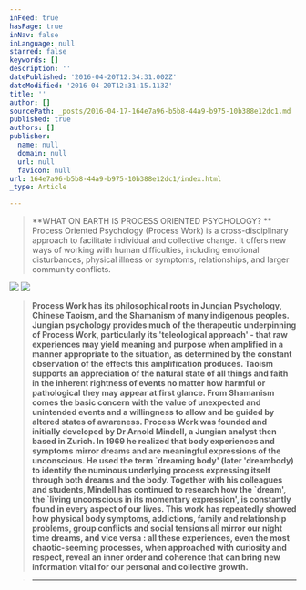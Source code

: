 ```yaml
---
inFeed: true
hasPage: true
inNav: false
inLanguage: null
starred: false
keywords: []
description: ''
datePublished: '2016-04-20T12:34:31.002Z'
dateModified: '2016-04-20T12:31:15.113Z'
title: ''
author: []
sourcePath: _posts/2016-04-17-164e7a96-b5b8-44a9-b975-10b388e12dc1.md
published: true
authors: []
publisher:
  name: null
  domain: null
  url: null
  favicon: null
url: 164e7a96-b5b8-44a9-b975-10b388e12dc1/index.html
_type: Article

---
```

> **WHAT ON EARTH IS PROCESS ORIENTED PSYCHOLOGY? ** Process Oriented Psychology (Process Work) is a cross-disciplinary approach to facilitate individual and collective change. It offers new ways of working with human difficulties, including emotional disturbances, physical illness or symptoms, relationships, and larger community conflicts. 

![](https://imgflo.herokuapp.com/graph/vahj1ThiexotieMo/81ee84656ad41eaa914f320eecbcbf91/passthrough.jpg?height=505&input=https%3A%2F%2Fs3-us-west-2.amazonaws.com%2Fthe-grid-img%2Fp%2Ffaaf6cbbc36e54e13b9b5b14b98ee8497607617b.jpg&width=750)
![](https://the-grid-user-content.s3-us-west-2.amazonaws.com/161fdecf-4c4c-4de1-b872-8beaea8e2097.jpg)

> **Process Work has its philosophical roots in Jungian Psychology, Chinese Taoism, and the Shamanism of many indigenous peoples. Jungian psychology provides much of the therapeutic underpinning of Process Work, particularly its 'teleological approach' - that raw experiences may yield meaning and purpose when amplified in a manner appropriate to the situation, as determined by the constant observation of the effects this amplification produces. Taoism supports an appreciation of the natural state of all things and faith in the inherent rightness of events no matter how harmful or pathological they may appear at first glance. From Shamanism comes the basic concern with the value of unexpected and unintended events and a willingness to allow and be guided by altered states of awareness. Process Work was founded and initially developed by Dr Arnold Mindell, a Jungian analyst then based in Zurich. In 1969 he realized that body experiences and symptoms mirror dreams and are meaningful expressions of the unconscious. He used the term \`dreaming body' (later 'dreambody) to identify the numinous underlying process expressing itself through both dreams and the body. Together with his colleagues and students, Mindell has continued to research how the \`dream', the \`living unconscious in its momentary expression', is constantly found in every aspect of our lives. This work has repeatedly showed how physical body symptoms, addictions, family and relationship problems, group conflicts and social tensions all mirror our night time dreams, and vice versa : all these experiences, even the most chaotic-seeming processes, when approached with curiosity and respect, reveal an inner order and coherence that can bring new information vital for our personal and collective growth.**

> ****